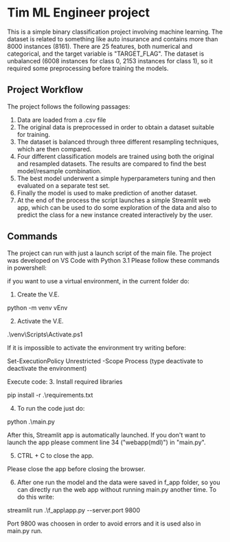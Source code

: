 # Tim ML Engineer project
This is a simple binary classification project involving machine learning. The dataset is related to something like auto insurance and contains more than 8000 instances (8161). There are 25 features, both numerical and categorical, and the target variable is "TARGET_FLAG". The dataset is unbalanced (6008 instances for class 0, 2153 instances for class 1), so it required some preprocessing before training the models.

## Project Workflow
The project follows the following passages: 
1. Data are loaded from a .csv file
2. The original data is preprocessed in order to obtain a dataset suitable for training.
3. The dataset is balanced through three different resampling techniques, which are then compared.
4. Four different classification models are trained using both the original and resampled datasets. The results are compared to find the best model/resample combination. 
5. The best model underwent a simple hyperparameters tuning and then evaluated on a separate test set.
6. Finally the model is used to make prediction of another dataset. 
7. At the end of the process the script launches a simple Streamlit web app, which can be used to do some exploration of the data and also to predict the class for a new instance created interactively by the user. 

## Commands
The project can run with just a launch script of the main file. The project was developed on VS Code with Python 3.1
Please follow these commands in powershell:

if you want to use a virtual environment, in the current folder do:
1. Create the V.E.

python -m venv vEnv

2. Activate the V.E.

.\venv\Scripts\Activate.ps1

If it is impossible to activate the environment try writing before:

Set-ExecutionPolicy Unrestricted -Scope Process
(type deactivate to deactivate the environment)

Execute code:
3. Install required libraries

pip install -r .\requirements.txt

4. To run the code just do:

python .\main.py  

After this, Streamlit app is automatically launched. If you don't want to launch the app please comment line 34 ("webapp(mdl)") in "main.py".

5. CTRL + C to close the app.

Please close the app before closing the browser.

6. After one run the model and the data were saved in f_app folder, so you can directly run the web app without running main.py another time.
To do this write:

streamlit run .\\f_app\\app.py --server.port 9800

Port 9800 was choosen in order to avoid errors and it is used also in main.py run.
